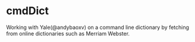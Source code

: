 cmdDict
=======

Working with Yale(@andybaoxv) on a command line dictionary by fetching from online dictionaries such as Merriam Webster.

